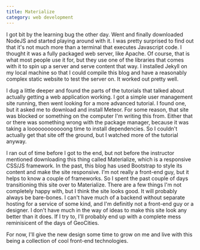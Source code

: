 ```yaml
---
title: Materialize
category: web development
---
```

I got bit by the learning bug the other day. Went and finally downloaded NodeJS and started playing around with it. I was pretty surprised to find out that it's not much more than a terminal that executes Javascript code. I thought it was a fully packaged web server, like Apache. Of course, that is what most people use it for, but they use one of the libraries that comes with it to spin up a server and serve content that way. I installed Jekyll on my local machine so that I could compile this blog and have a reasonably complex static website to test the server on. It worked out pretty well.

I dug a little deeper and found the parts of the tutorials that talked about actually getting a web application working. I got a simple user management site running, then went looking for a more advanced tutorial. I found one, but it asked me to download and install Meteor. For some reason, that site was blocked or something on the computer I'm writing this from. Either that or there was something wrong with the package manager, because it was taking a loooooooooooong time to install dependencies. So I couldn't actually get that site off the ground, but I watched more of the tutorial anyway.

I ran out of time before I got to the end, but not before the instructor mentioned downloading this thing called Materialize, which is a responsive CSS/JS framework. In the past, this blog has used Bootstrap to style its content and make the site responsive. I'm not really a front-end guy, but it helps to know a couple of frameworks. So I spent the past couple of days transitioning this site over to Materialize. There are a few things I'm not completely happy with, but I think the site looks good. It will probably always be bare-bones. I can't have much of a backend without separate hosting for a service of some kind, and I'm definitly not a front-end guy or a designer. I don't have much in the way of ideas to make this site look any better than it does. If I try to, I'll probably end up with a complete mess reminisicent of the days of GeoCities.

For now, I'll give the new design some time to grow on me and live with this being a collection of cool front-end technologies.
